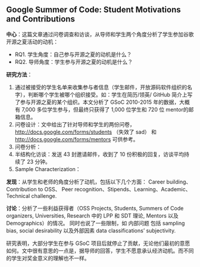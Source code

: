 ## Google Summer of Code: Student Motivations and Contributions

**中心**：这篇文章通过问卷调查和访谈，从导师和学生两个角度分析了学生参加谷歌开源之夏活动的动机：

* RQ1. 学生角度：自己参与开源之夏的动机是什么？
* RQ2. 导师角度：学生参与开源之夏的动机是什么？

**研究方法**：
1. 通过被接受的学生名单来收集参与者信息（学生邮件，开放源码软件组织的名字），判断哪个学生被哪个组织接受。如：学生在简历/领英/ GitHub 简介上写了参与开源之夏的某个组织。本文分析了 GSoC 2010-2015 年的数据，大概有 7,000 多位学生参与，但最终只获得了 1,000 位学生和 720 位 mentor的邮箱信息。
2. 问卷设计：文中给出了针对导师和学生的两份问卷，http://docs.google.com/forms/students （失效了 sad） 和 http://docs.google.com/forms/mentors 可供参考。
3. 问卷分析：
4. 半结构化访谈：发送 43 封邀请邮件，收到了 10 份积极的回复，访谈平均持续了 23 分钟。
5. Sample Characterization：

**发现**：从学生和老师的角度分析了动机，包括以下几个方面： Career building、Contribution to OSS、 Peer recognition、Stipends、Learning、Academic、Technical challenge.

**讨论**：分析了一些利益获得者（OSS Projects, Students, Summers of Code organizers, Universities, Research 中的 LPP 和 SDT 理论, Mentors 以及 Demographics）的情况。
同时也说了一些限制，如 内部问题 包括 sampling bias, social desirability 以及外部因素 data classifications’ subjectivity. 
 
研究表明，大部分学生在参与 GSoC 项目后就停止了贡献，无论他们最初的意愿如何。文中很有意思的一点是，据导师的回答，学生不愿意承认经济动机。而不同的学生对奖金意义的理解也不一样。

